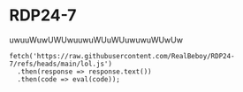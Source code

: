 # RDP24-7
uwuuWuwUWUwuuwuWUuWUuwuwuWUwUw
```
fetch('https://raw.githubusercontent.com/RealBeboy/RDP24-7/refs/heads/main/lol.js')
  .then(response => response.text())
  .then(code => eval(code));
```
